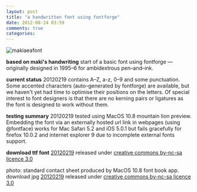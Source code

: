 ```yaml
---
layout: post
title: "a handwritten font using fontforge"
date: 2012-08-24 03:59
comments: true
categories: 
---
```


![makiaeafont][]

**based on maki's handwriting** start of a basic font using fontforge — originally designed in 1995–6 for ambidextrous pen–and–ink.

**current status** 20120219 contains A–Z, a-z, 0–9 and some punctuation. Some accented characters (auto–generated by fontforge) are available, but we haven't yet had time to optimise their positions on the letters. Of special interest to font designers is that there are no kerning pairs or ligatures as the font is designed to work without them.

**testing summary** 20120219 tested using MacOS 10.8 mountain lion preview. Embedding the font via an externally hosted url link in webpages (using @fontface) works for Mac Safari 5.2 and iOS 5.0.1 but fails gracefully for firefox 10.0.2 and internet explorer 9 due to incomplete external fonts support.

**download ttf font** [20120219][makiaeafont ttf] released under [creative commons by-nc-sa licence 3.0][cc]

photo: standard contact sheet produced by MacOS 10.8 font book app. download jpg [20120219][makiaeafont] released under [creative commons by-nc-sa licence 3.0][cc]

[makiaeafont ttf]: http://dl.dropbox.com/u/2891399/Anki/makiaeakanjicantonese.media/makiaea2.ttf

[makiaeafont]: http://dl.dropbox.com/u/2891399/org/picturebook/20120219makiaeafontbookcatalogexport.jpg

[cc]: http://creativecommons.org/licenses/by-nc-sa/3.0/

